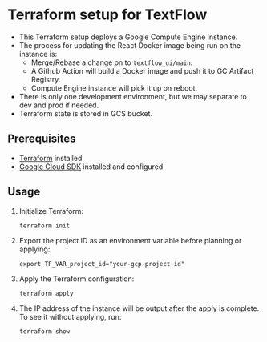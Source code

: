# Terraform setup for TextFlow

* This Terraform setup deploys a Google Compute Engine instance.
* The process for updating the React Docker image being run on the instance is:
   * Merge/Rebase a change on to `textflow_ui/main`.
   * A Github Action will build a Docker image and push it to GC Artifact Registry.
   * Compute Engine instance will pick it up on reboot.
* There is only one development environment, but we may separate to dev and prod if needed.
* Terraform state is stored in GCS bucket.

## Prerequisites

- [Terraform](https://learn.hashicorp.com/tutorials/terraform/install-cli) installed
- [Google Cloud SDK](https://cloud.google.com/sdk/docs/install) installed and configured

## Usage

1. Initialize Terraform:
   ```
   terraform init
   ```

2. Export the project ID as an environment variable before planning or applying:
   ```
   export TF_VAR_project_id="your-gcp-project-id"
   ```

3. Apply the Terraform configuration:
   ```
   terraform apply
   ```

4. The IP address of the instance will be output after the apply is complete. To see it without applying, run:
   ```
   terraform show
   ```
   
